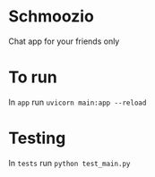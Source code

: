 # Schmoozio
Chat app for your friends only

# To run

In `app` run `uvicorn main:app --reload`
# Testing

In `tests` run `python test_main.py`